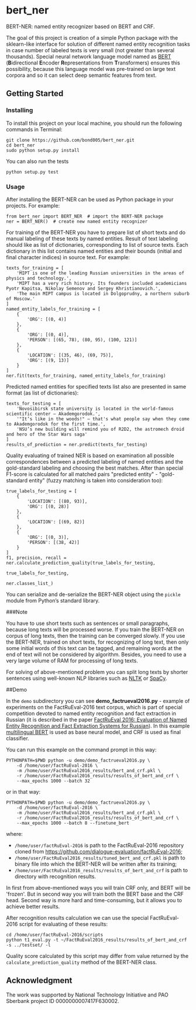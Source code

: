 # bert_ner
BERT-NER: named entity recognizer based on BERT and CRF.

The goal of this project is creation of a simple Python package with the sklearn-like interface for solution of different named entity recognition tasks in case number of labeled texts is very small (not greater than several thousands). Special neural network language model named as [BERT](https://arxiv.org/abs/1810.04805) (**B**idirectional **E**ncoder **R**epresentations from **T**ransformers) ensures this possibility, because this language model was pre-trained on large text corpora and so it can select deep semantic features from text.

## Getting Started

### Installing

To install this project on your local machine, you should run the following commands in Terminal:

```
git clone https://github.com/bond005/bert_ner.git
cd bert_ner
sudo python setup.py install
```

You can also run the tests

```
python setup.py test
```

### Usage

After installing the BERT-NER can be used as Python package in your projects. For example:

```
from bert_ner import BERT_NER  # import the BERT-NER package
ner = BERT_NER()  # create new named entity recognizer
```

For training of the BERT-NER you have to prepare list of short texts and do manual labeling of these texts by named entities. Result of text labeling should like as list of dictionaries, corresponding to list of source texts. Each dictionary in this list contains named entities and their bounds (initial and final character indices) in source text. For example:

```
texts_for_training = [
    'MIPT is one of the leading Russian universities in the areas of physics and technology.',
    'MIPT has a very rich history. Its founders included academicians Pyotr Kapitsa, Nikolay Semenov and Sergey Khristianovich.',
    'The main MIPT campus is located in Dolgoprudny, a northern suburb of Moscow.'
]
named_entity_labels_for_training = [
    {
        'ORG': [(0, 4)]
    },
    {
        'ORG': [(0, 4)],
        'PERSON': [(65, 78), (80, 95), (100, 121)]
    },
    {
        'LOCATION': [(35, 46), (69, 75)],
        'ORG': [(9, 13)]
    }
]
ner.fit(texts_for_training, named_entity_labels_for_training)
``` 

Predicted named entities for specified texts list also are presented in same format (as list of dictionaries):

```
texts_for_testing = [
    'Novosibirsk state university is located in the world-famous scientific center – Akademgorodok.',
    '"It’s like in the woods!" – that's what people say when they come to Akademgorodok for the first time.',
    'NSU’s new building will remind you of R2D2, the astromech droid and hero of the Star Wars saga'
]
results_of_prediction = ner.predict(texts_for_testing)
```

Quality evaluating of trained NER is based on examination all possible correspondences between a predicted labeling of named entities and the gold-standard labeling and choosing the best matches. After than special F1-score is calculated for all matched pairs "predicted entity" - "gold-standard entity" (fuzzy matching is taken into consideration too):

```
true_labels_for_testing = [
    {
        'LOCATION': [(80, 93)],
        'ORG': [(0, 28)]
    },
    {
        'LOCATION': [(69, 82)]
    },
    {
        'ORG': [(0, 3)],
        'PERSON': [(38, 42)]
    }
]
f1, precision, recall = ner.calculate_prediction_quality(true_labels_for_testing,
                                                         true_labels_for_testing,
                                                         ner.classes_list_)
``` 

You can serialize and de-serialize the BERT-NER object using the `pickle` module from Python’s standard library.

###Note

You have to use short texts such as sentences or small paragraphs, because long texts will be processed worse. If you train the BERT-NER on corpus of long texts, then the training can be converged slowly. If you use the BERT-NER, trained on short texts, for recognizing of long text, then only some initial words of this text can be tagged, and remaining words at the end of text will not be considered by algorithm. Besides, you need to use a very large volume of RAM for processing of long texts.

For solving of above-mentioned problem you can split long texts by shorter sentences using well-known NLP libraries such as [NLTK](http://www.nltk.org/api/nltk.tokenize.html?highlight=sent_tokenize#nltk.tokenize.sent_tokenize) or [SpaCy](https://spacy.io/api/token#is_sent_start).

##Demo

In the `demo` subdirectory you can see **demo_factrueval2016.py** - example of experiments on the FactRuEval-2016 text corpus, which is part of special competition devoted to named entity recognition and fact extraction in Russian (it is described in the paper [FactRuEval 2016: Evaluation of Named Entity Recognition and Fact Extraction Systems for Russian](http://www.dialog-21.ru/media/3430/starostinaetal.pdf)). In this example [multilingual BERT](https://tfhub.dev/google/bert_multi_cased_L-12_H-768_A-12/1) is used as base neural model, and CRF is used as final classifier.

You can run this example on the command prompt in this way:

```
PYTHONPATH=$PWD python -u demo/demo_factrueval2016.py \
    -d /home/user/factRuEval-2016 \
    -m /home/user/FactRuEval2016_results/bert_and_crf.pkl \
    -r /home/user/FactRuEval2016_results/results_of_bert_and_crf \
    --max_epochs 1000 --batch 32
```

or in that way:

```
PYTHONPATH=$PWD python -u demo/demo_factrueval2016.py \
    -d /home/user/factRuEval-2016 \
    -m /home/user/FactRuEval2016_results/bert_and_crf.pkl \
    -r /home/user/FactRuEval2016_results/results_of_bert_and_crf \
    --max_epochs 1000 --batch 8 --finetune_bert
```

where:

- `/home/user/factRuEval-2016` is path to the FactRuEval-2016 repository cloned from https://github.com/dialogue-evaluation/factRuEval-2016;
- `/home/user/FactRuEval2016_results/tuned_bert_and_crf.pkl` is path to binary file into which the BERT-NER will be written after its training;
- `/home/user/FactRuEval2016_results/results_of_bert_and_crf` is path to directory with recognition results.

In first from above-mentioned ways you will train CRF only, and BERT will be 'frozen'. But in second way you will train both the BERT base and the CRF head. Second way is more hard and time-consuming, but it allows you to achieve better results. 

After recognition results calculation we can use the special FactRuEval-2016 script for evaluating of these results:

```
cd /home/user/factRuEval-2016/scripts
python t1_eval.py -t ~/FactRuEval2016_results/results_of_bert_and_crf -s ../testset/ -l
``` 

Quality score calculated by this script may differ from value returned by the `calculate_prediction_quality` method of the BERT-NER class.

## Acknowledgment

The work was supported by National Technology Initiative and PAO Sberbank project ID 0000000007417F630002.